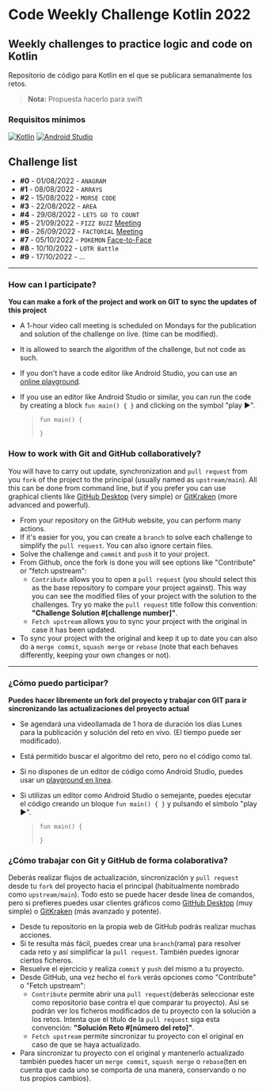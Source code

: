 # Code Weekly Challenge Kotlin 2022
## Weekly challenges to practice logic and code on Kotlin

Repositorio de código para Kotlin en el que se publicara semanalmente los retos.
> **Nota:** Propuesta hacerlo para swift

### Requisitos mínimos
[![Kotlin](https://img.shields.io/badge/Kotlin-1.5-purple?longCache=true&style=popout-square)](https://kotlinlang.org)
[![Android Studio](https://img.shields.io/badge/Android_Studio-4.2-blue.svg?longCache=true&style=popout-square)](https://developer.android.com/studio)

## Challenge list

* **#0** - 01/08/2022 - `ANAGRAM`
* **#1** - 08/08/2022 - `ARRAYS`
* **#2** - 15/08/2022 - `MORSE CODE`
* **#3** - 22/08/2022 - `AREA`
* **#4** - 29/08/2022 - `LETS GO TO COUNT`
* **#5** - 21/09/2022 - `FIZZ BUZZ` [Meeting](https://teams.microsoft.com/l/meetup-join/19%3ameeting_MDVjMTBhYjEtOTgwNi00ZjhmLTg2MWItOWY5ZTg4YmVmMjZj%40thread.v2/0?context=%7b%22Tid%22%3a%221c2e43f6-6d3f-44ae-b2fd-74b20c01ed03%22%2c%22Oid%22%3a%22cc731782-0ffe-4e21-a63a-ef49944b2c8a%22%7d)
* **#6** - 26/09/2022 - `FACTORIAL` [Meeting](https://teams.microsoft.com/l/meetup-join/19%3ameeting_NGNhMWI1MWItZTQ0Ni00MDFkLWI4YmEtMmE0MTViNTlhZWE3%40thread.v2/0?context=%7b%22Tid%22%3a%221c2e43f6-6d3f-44ae-b2fd-74b20c01ed03%22%2c%22Oid%22%3a%22cc731782-0ffe-4e21-a63a-ef49944b2c8a%22%7d)
* **#7** - 05/10/2022 - `POKEMON` [Face-to-Face](...)
* **#8** - 10/10/2022 - `LOTR Battle`
* **#9** - 17/10/2022 - ...
---

### How can I participate?

**You can make a fork of the project and work on GIT to sync the updates of this project**

* A 1-hour video call meeting is scheduled on Mondays for the publication and solution of the challenge on live. (time can be modified).
* It is allowed to search the algorithm of the challenge, but not code as such.
* If you don't have a code editor like Android Studio, you can use an [online playground](https://play.kotlinlang.org/).
* If you use an editor like Android Studio or similar, you can run the code by creating a block `fun main() { }` and clicking on the symbol "play ►".

  > 	fun main() {
  >     
  > 	}

### How to work with Git and GitHub collaboratively?

You will have to carry out update, synchronization and `pull request` from you `fork` of the project to the principal (usually named as `upstream/main`).
All this can be done from command line, but if you prefer you can use graphical clients like [GitHub Desktop](https://desktop.github.com/) (very simple) or [GitKraken](https://www.gitkraken.com/invite/cZWhJq1v) (more advanced and powerful).

* From your repository on the GitHub website, you can perform many actions.
* If it's easier for you, you can create a `branch` to solve each challenge to simplify the `pull request`. You can also ignore certain files.
* Solve the challenge and `commit` and `push` it to your project.
* From Github, once the fork is done you will see options like "Contribute" or "fetch upstream":
    * `Contribute` allows you to open a `pull request` (you should select this as the base repository to compare your project against). This way you can see the modified files of your project with the solution to the challenges. Try yo make the `pull request` title follow this convention: **"Challenge Solution #[challenge number]"**.
    * `Fetch upstream` allows you to sync your project with the original in case it has been updated.
* To sync your project with the original and keep it up to date you can also do a `merge commit`, `squash merge` or `rebase` (note that each behaves differently, keeping your own changes or not).

---

### ¿Cómo puedo participar?

**Puedes hacer libremente un fork del proyecto y trabajar con GIT para ir sincronizando las actualizaciones del proyecto actual**

* Se agendará una videollamada de 1 hora de duración los días Lunes para la publicación y solución del reto en vivo. (El tiempo puede ser modificado).
* Está permitido buscar el algoritmo del reto, pero no el código como tal.
* Si no dispones de un editor de código como Android Studio, puedes usar un [playground en linea](https://play.kotlinlang.org/).
* Si utilizas un editor como Android Studio o semejante, puedes ejecutar el código creando un bloque `fun main() { }` y pulsando el símbolo "play ►".

  > 	fun main() {
  >     
  > 	}

### ¿Cómo trabajar con Git y GitHub de forma colaborativa?

Deberás realizar flujos de actualización, sincronización y `pull request` desde tu `fork` del proyecto hacia el principal (habitualmente nombrado como `upstream/main`).
Todo esto se puede hacer desde línea de comandos, pero si prefieres puedes usar clientes gráficos como [GitHub Desktop](https://desktop.github.com/) (muy simple) o [GitKraken](https://www.gitkraken.com/invite/cZWhJq1v) (más avanzado y potente).

* Desde tu repositorio en la propia web de GitHub podrás realizar muchas acciones.
* Si te resulta más fácil, puedes crear una `branch`(rama) para resolver cada reto y así simplificar la `pull request`. También puedes ignorar ciertos ficheros.
* Resuelve el ejercicio y realiza `commit` y `push` del mismo a tu proyecto.
* Desde GitHub, una vez hecho el `fork` verás opciones como "Contribute" o "Fetch upstream":
    * `Contribute` permite abrir una `pull request`(deberás seleccionar este como repositorio base contra el que comparar tu proyecto). Así se podrán ver los ficheros modificados de tu proyecto con la solución a los retos. Intenta que el título de la `pull request` siga esta convención: **"Solución Reto #[número del reto]"**.
    * `Fetch upstream` permite sincronizar tu proyecto con el original en caso de que se haya actualizado.
* Para sincronizar tu proyecto con el original y mantenerlo actualizado también puedes hacer un `merge commit`, `squash merge` o `rebase`(ten en cuenta que cada uno se comporta de una manera, conservando o no tus propios cambios).